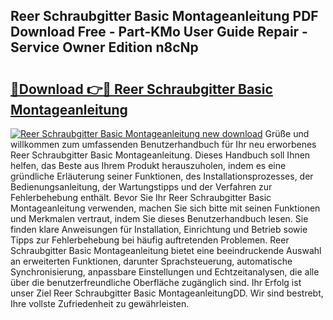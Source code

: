 ## Reer Schraubgitter Basic Montageanleitung PDF Download Free - Part-KMo User Guide Repair - Service Owner Edition n8cNp

# <h2><a href="http://df74cc.blite.top/?on=Reer+Schraubgitter+Basic+Montageanleitung">🔗Download 👉🔴 Reer Schraubgitter Basic Montageanleitung</a></h2>

[![Reer Schraubgitter Basic Montageanleitung new download](https://i.imgur.com/lujVjoI.png)](http://df74cc.blite.top/?on=Reer+Schraubgitter+Basic+Montageanleitung)
Grüße und willkommen zum umfassenden Benutzerhandbuch für Ihr neu erworbenes Reer Schraubgitter Basic Montageanleitung. Dieses Handbuch soll Ihnen helfen, das Beste aus Ihrem Produkt herauszuholen, indem es eine gründliche Erläuterung seiner Funktionen, des Installationsprozesses, der Bedienungsanleitung, der Wartungstipps und der Verfahren zur Fehlerbehebung enthält. Bevor Sie Ihr Reer Schraubgitter Basic Montageanleitung verwenden, machen Sie sich bitte mit seinen Funktionen und Merkmalen vertraut, indem Sie dieses Benutzerhandbuch lesen. Sie finden klare Anweisungen für Installation, Einrichtung und Betrieb sowie Tipps zur Fehlerbehebung bei häufig auftretenden Problemen. Reer Schraubgitter Basic Montageanleitung bietet eine beeindruckende Auswahl an erweiterten Funktionen, darunter Sprachsteuerung, automatische Synchronisierung, anpassbare Einstellungen und Echtzeitanalysen, die alle über die benutzerfreundliche Oberfläche zugänglich sind. Ihr Erfolg ist unser Ziel Reer Schraubgitter Basic MontageanleitungDD. Wir sind bestrebt, Ihre vollste Zufriedenheit zu gewährleisten.
